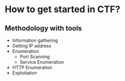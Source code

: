 # How to get started in CTF?

## Methodology with tools

- Information gathering
- Getting IP address
- Enumeration
	- Port Scanning
	- Service Enumeration
- HTTP Enumeration
- Exploitation
